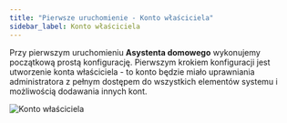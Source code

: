 ```yaml
---
title: "Pierwsze uruchomienie - Konto właściciela"
sidebar_label: Konto właściciela
---
```


Przy pierwszym uruchomieniu **Asystenta domowego** wykonujemy początkową prostą konfigurację. Pierwszym krokiem konfiguracji jest utworzenie konta właściciela - to konto będzie miało uprawniania administratora z pełnym dostępem do wszystkich elementów systemu i możliwością dodawania innych kont.

![Konto właściciela](/img/en/bramka/onboarding_step_1.png)
